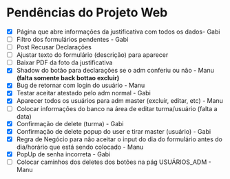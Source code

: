 # Pendências do Projeto Web

- [X]  Página que abre informações da justificativa com todos os dados- Gabi
- [ ]  Filtro dos formulários pendentes - Gabi
- [ ]  Post Recusar Declarações
- [ ]  Ajustar texto do formulário (descrição) para aparecer 
- [ ]  Baixar PDF da foto da justificativa
- [X]  Shadow do botão para declarações se o adm conferiu ou não - Manu **(falta somente back bottao excluir)**
- [X]  Bug de retornar com login do usuário - Manu
- [X]  Testar aceitar atestado pelo adm normal - Gabi
- [X]  Aparecer todos os usuários para adm master (excluir, editar, etc) - Manu
- [ ]  Colocar informações do banco na área de editar turma/usuário (falta a data)
- [X]  Confirmação de delete (turma) - Gabi 
- [X]  Confirmação de delete popup do user e tirar master (usuário) - Gabi
- [X]  Regra de Negócio para não aceitar o input do dia do formulário antes do dia/horário que está sendo colocado - Manu
- [X]  PopUp de senha incorreta - Gabi
- [ ]  Colocar caminhos dos deletes dos botões na pág USUÁRIOS_ADM - Manu